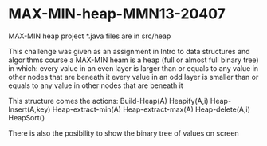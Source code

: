 # MAX-MIN-heap-MMN13-20407
MAX-MIN heap project
*.java files are in src/heap

This challenge was given as an assignment in Intro to data structures and algorithms course
a MAX-MIN heam is a heap (full or almost full binary tree) in which:
      every value in an even layer is larger than or equals to any value in other nodes that are beneath it
      every value in an odd layer is smaller than or equals to any value in other nodes that are beneath it
      
This structure comes the actions:
    Build-Heap(A)
    Heapify(A,i)
    Heap-Insert(A,key)
    Heap-extract-min(A)
    Heap-extract-max(A)
    Heap-delete(A,i)
    HeapSort()
    
 There is also the posibility to show the binary tree of values on screen
